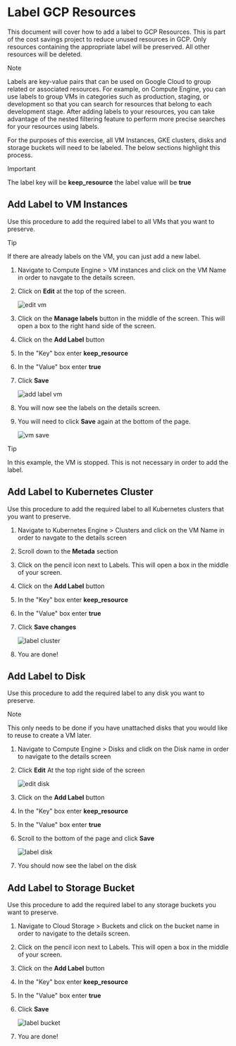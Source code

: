 # Label GCP Resources

This document will cover how to add a label to GCP Resources.  This is part of the cost savings project to reduce unused resources in GCP.  Only resources containing the appropriate label will be preserved.  All other resources will be deleted.

> [!NOTE]
> Labels are key-value pairs that can be used on Google Cloud to group related or associated resources. For example, on Compute Engine, you can use labels to group VMs in categories such as production, staging, or development so that you can search for resources that belong to each development stage. After adding labels to your resources, you can take advantage of the nested filtering feature to perform more precise searches for your resources using labels.

For the purposes of this exercise, all VM Instances, GKE clusters, disks and storage buckets will need to be labeled.  The below sections highlight this process.

> [!Important]
> The label key will be **keep_resource** the label value will be **true**

## Add Label to VM Instances

Use this procedure to add the required label to all VMs that you want to preserve.

> [!TIP]
> If there are already labels on the VM, you can just add a new label.

1. Navigate to Compute Engine > VM instances and click on the VM Name in order to navgate to the details screen.
1. Click on **Edit** at the top of the screen.

    ![edit vm](./img/edit_vm.png)

1. Click on the **Manage labels** button in the middle of the screen.  This will open a box to the right hand side of the screen.
1. Click on the **Add Label** button
1. In the "Key" box enter **keep_resource**
1. In the "Value" box enter **true**
1. Click **Save**

    ![add label vm](./img/add_label_vm.png)

1. You will now see the labels on the details screen.
1. You will need to click **Save** again at the bottom of the page.

    ![vm save](./img/vm_save.png)

> [!TIP]
> In this example, the VM is stopped.  This is not necessary in order to add the label.

## Add Label to Kubernetes Cluster

Use this procedure to add the required label to all Kubernetes clusters that you want to preserve.

1. Navigate to Kubernetes Engine > Clusters and click on the VM Name in order to navgate to the details screen
1. Scroll down to the **Metada** section
1. Click on the pencil icon next to Labels.  This will open a box in the middle of your screen.
1. Click on the **Add Label** button
1. In the "Key" box enter **keep_resource**
1. In the "Value" box enter **true**
1. Click **Save changes**

    ![label cluster](./img/label_cluster.png)

1. You are done!

## Add Label to Disk

Use this procedure to add the required label to any disk you want to preserve.

> [!Note]
> This only needs to be done if you have unattached disks that you would like to reuse to create a VM later.  

1. Navigate to Compute Engine > Disks and clidk on the Disk name in order to navigate to the details screen
1. Click **Edit** At the top right side of the screen

    ![edit disk](./img/edit_disk.png)

1. Click on the **Add Label** button
1. In the "Key" box enter **keep_resource**
1. In the "Value" box enter **true**
1. Scroll to the bottom of the page and click **Save**

    ![label disk](./img/label_disk.png)

1. You should now see the label on the disk

## Add Label to Storage Bucket

Use this procedure to add the required label to any storage buckets you want to preserve.

1. Navigate to Cloud Storage > Buckets and click on the bucket name in order to navigate to the details screen.
1. Click on the pencil icon next to Labels.  This will open a box in the middle of your screen.
1. Click on the **Add Label** button
1. In the "Key" box enter **keep_resource**
1. In the "Value" box enter **true**
1. Click **Save**

    ![label bucket](./img/label_bucket.png)

1. You are done!